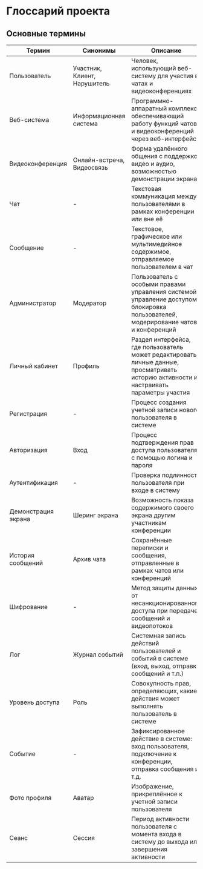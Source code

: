 # Глоссарий проекта

## Основные термины

| Термин              | Синонимы                     | Описание                                                                                                                                |
| ------------------- | ---------------------------- | --------------------------------------------------------------------------------------------------------------------------------------- |
| Пользователь        | Участник, Клиент, Нарушитель | Человек, использующий веб-систему для участия в чатах и видеоконференциях                                                               |
| Веб-система         | Информационная система       | Программно-аппаратный комплекс, обеспечивающий работу функций чатов и видеоконференций через веб-интерфейс                              |
| Видеоконференция    | Онлайн-встреча, Видеосвязь   | Форма удалённого общения с поддержкой видео и аудио, возможностью демонстрации экрана                                                   |
| Чат                 | -                            | Текстовая коммуникация между пользователями в рамках конференции или вне её                                                             |
| Сообщение           | -                            | Текстовое, графическое или мультимедийное содержимое, отправляемое пользователем в чат                                                  |
| Администратор       | Модератор                    | Пользователь с особыми правами управления системой: управление доступом, блокировка пользователей, модерирование чатов и конференций    |
| Личный кабинет      | Профиль                      | Раздел интерфейса, где пользователь может редактировать личные данные, просматривать историю активности и настраивать параметры участия |
| Регистрация         | -                            | Процесс создания учетной записи нового пользователя в системе                                                                           |
| Авторизация         | Вход                         | Процесс подтверждения прав доступа пользователя с помощью логина и пароля                                                               |
| Аутентификация      | -                            | Проверка подлинности пользователя при входе в систему                                                                                   |
| Демонстрация экрана | Шеринг экрана                | Возможность показа содержимого своего экрана другим участникам конференции                                                              |
| История сообщений   | Архив чата                   | Сохранённые переписки и сообщения, отправленные в рамках чатов или конференций                                                          |
| Шифрование          | -                            | Метод защиты данных от несанкционированного доступа при передаче сообщений и видеопотоков                                               |
| Лог                 | Журнал событий               | Системная запись действий пользователей и событий в системе (вход, выход, отправка сообщений и т.п.)                                    |
| Уровень доступа     | Роль                         | Совокупность прав, определяющих, какие действия может выполнять пользователь в системе                                                  |
| Событие             | -                            | Зафиксированное действие в системе: вход пользователя, подключение к конференции, отправка сообщения и т.д.                             |
| Фото профиля        | Аватар                       | Изображение, прикреплённое к учетной записи пользователя                                                                                |
| Сеанс               | Сессия                       | Период активности пользователя с момента входа в систему до выхода или завершения активности                                            |
